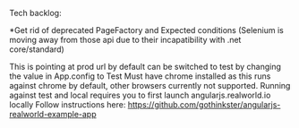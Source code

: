 Tech backlog:

*Get rid of deprecated PageFactory and Expected conditions (Selenium is moving away from those api due to their incapatibility with .net core/standard)

This is pointing at prod url by default can be switched to test by changing the value in App.config to Test
Must have chrome installed as this runs against chrome by default, other browsers currently not supported.
Running against test and local requires you to first launch angularjs.realworld.io locally
Follow instructions here: https://github.com/gothinkster/angularjs-realworld-example-app